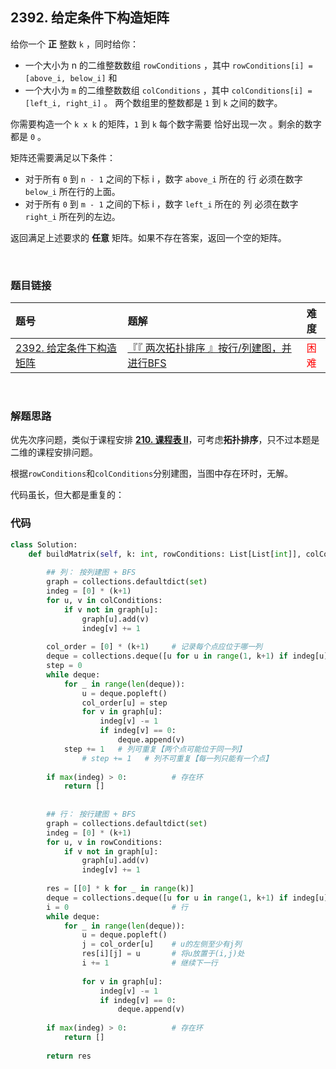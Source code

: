 
## 2392. 给定条件下构造矩阵

给你一个 **正** 整数 `k` ，同时给你：

* 一个大小为 n 的二维整数数组 `rowConditions` ，其中 `rowConditions[i] = [above_i, below_i]` 和
* 一个大小为 `m` 的二维整数数组 `colConditions` ，其中 `colConditions[i] = [left_i, right_i]` 。
两个数组里的整数都是 `1` 到 `k` 之间的数字。

你需要构造一个 `k x k` 的矩阵，`1` 到 `k` 每个数字需要 恰好出现一次 。剩余的数字都是 `0` 。

矩阵还需要满足以下条件：

* 对于所有 `0` 到 `n - 1` 之间的下标 i ，数字 `above_i` 所在的 行 必须在数字 `below_i` 所在行的上面。
* 对于所有 `0` 到 `m - 1` 之间的下标 i ，数字 `left_i` 所在的 列 必须在数字 `right_i` 所在列的左边。

返回满足上述要求的 **任意** 矩阵。如果不存在答案，返回一个空的矩阵。
 


<br>

### 题目链接

| 题号 |  题解 | 难度 |
| :-----| :---- | :----: |
| [2392. 给定条件下构造矩阵](https://leetcode.cn/problems/build-a-matrix-with-conditions/description/) |  [『『 两次拓扑排序 』按行/列建图，并进行BFS](https://leetcode.cn/problems/build-a-matrix-with-conditions/solutions/1781212/by-flix-m2ne/) | <font color="red"> 困难 </font> |

<br>





### 解题思路

优先次序问题，类似于课程安排 [**210. 课程表 II**](https://leetcode.cn/problems/course-schedule-ii/)，可考虑**拓扑排序**，只不过本题是二维的课程安排问题。


根据`rowConditions`和`colConditions`分别建图，当图中存在环时，无解。


代码虽长，但大都是重复的：



### 代码
```Python []
class Solution:
    def buildMatrix(self, k: int, rowConditions: List[List[int]], colConditions: List[List[int]]) -> List[List[int]]:
        
        ## 列： 按列建图 + BFS
        graph = collections.defaultdict(set)
        indeg = [0] * (k+1)
        for u, v in colConditions:
            if v not in graph[u]:
                graph[u].add(v)
                indeg[v] += 1
        
        col_order = [0] * (k+1)     # 记录每个点应位于哪一列
        deque = collections.deque([u for u in range(1, k+1) if indeg[u] == 0])
        step = 0
        while deque:
            for _ in range(len(deque)):
                u = deque.popleft()
                col_order[u] = step
                for v in graph[u]:
                    indeg[v] -= 1
                    if indeg[v] == 0:
                        deque.append(v)
            step += 1   # 列可重复【两个点可能位于同一列】
                # step += 1   # 列不可重复【每一列只能有一个点】
            
        if max(indeg) > 0:          # 存在环
            return []
        
        
        ## 行： 按行建图 + BFS
        graph = collections.defaultdict(set)
        indeg = [0] * (k+1)
        for u, v in rowConditions:
            if v not in graph[u]:
                graph[u].add(v)
                indeg[v] += 1
        
        res = [[0] * k for _ in range(k)]
        deque = collections.deque([u for u in range(1, k+1) if indeg[u] == 0])
        i = 0                       # 行
        while deque:
            for _ in range(len(deque)):
                u = deque.popleft()
                j = col_order[u]    # u的左侧至少有j列
                res[i][j] = u       # 将u放置于(i,j)处
                i += 1              # 继续下一行
                
                for v in graph[u]:
                    indeg[v] -= 1
                    if indeg[v] == 0:
                        deque.append(v)
        
        if max(indeg) > 0:          # 存在环
            return []
        
        return res
```